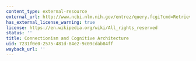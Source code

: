 ```yaml
---
content_type: external-resource
external_url: http://www.ncbi.nlm.nih.gov/entrez/query.fcgi?cmd=Retrieve&db=PubMed&dopt=Citation&list_uids=2450716
has_external_license_warning: true
license: https://en.wikipedia.org/wiki/All_rights_reserved
status: ''
title: Connectionism and Cognitive Architecture
uid: 7231f0e0-2575-481d-84e2-9c09cdab84ff
wayback_url: ''
---
```

